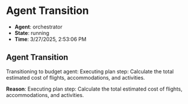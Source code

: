 # Agent Transition

- **Agent**: orchestrator
- **State**: running
- **Time**: 3/27/2025, 2:53:06 PM

## Agent Transition

Transitioning to budget agent: Executing plan step: Calculate the total estimated cost of flights, accommodations, and activities.

**Reason**: Executing plan step: Calculate the total estimated cost of flights, accommodations, and activities.


